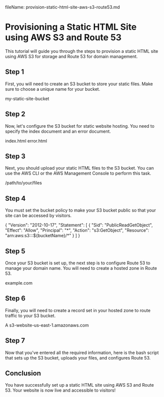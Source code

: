 fileName: provision-static-html-site-aws-s3-route53.md  
# Provisioning a Static HTML Site using AWS S3 and Route 53
This tutorial will guide you through the steps to provision a static HTML site using AWS S3 for storage and Route 53 for domain management.

## Step 1
First, you will need to create an S3 bucket to store your static files. Make sure to choose a unique name for your bucket.

<field label="bucketName" description="Enter a unique name for your S3 bucket">my-static-site-bucket</field>

## Step 2
Now, let's configure the S3 bucket for static website hosting. You need to specify the index document and an error document.

<field label="indexDocument" description="Enter the name of your index document">index.html</field>
<field label="errorDocument" description="Enter the name of your error document">error.html</field>

## Step 3
Next, you should upload your static HTML files to the S3 bucket. You can use the AWS CLI or the AWS Management Console to perform this task.

<field label="localFilePath" description="Path to your local HTML files">/path/to/your/files</field>

## Step 4
You must set the bucket policy to make your S3 bucket public so that your site can be accessed by visitors.

<json label="bucketPolicy" description="Enter your S3 bucket new policy">
{
  "Version": "2012-10-17",
  "Statement": [
    {
      "Sid": "PublicReadGetObject",
      "Effect": "Allow",
      "Principal": "*",
      "Action": "s3:GetObject",
      "Resource": "arn:aws:s3:::${bucketName}/*"
    }
  ]
}
</json>

## Step 5
Once your S3 bucket is set up, the next step is to configure Route 53 to manage your domain name. You will need to create a hosted zone in Route 53.

<field label="domainName" description="Enter your domain name">example.com</field>

## Step 6
Finally, you will need to create a record set in your hosted zone to route traffic to your S3 bucket. 

<field label="recordType" description="Enter the record type (A for address record)">A</field>
<field label="aliasTarget" description="Enter your S3 bucket endpoint">s3-website-us-east-1.amazonaws.com</field>

## Step 7
Now that you've entered all the required information, here is the bash script that sets up the S3 bucket, uploads your files, and configures Route 53.

<script>return `  
aws s3api create-bucket --bucket ${bucketName} --region us-east-1 --create-bucket-configuration LocationConstraint=us-east-1  
aws s3 website s3://${bucketName} --index-document ${indexDocument} --error-document ${errorDocument}  
aws s3 cp ${localFilePath} s3://${bucketName}/ --recursive  
aws s3api put-bucket-policy --bucket ${bucketName} --policy '${JSON.stringify(bucketPolicy)}'  
aws route53 create-hosted-zone --name ${domainName} --caller-reference "my-zone-ref"  
aws route53 change-resource-record-sets --hosted-zone-id <your-hosted-zone-id> --change-batch '  
{  
  "Changes": [{  
      "Action": "CREATE",  
      "ResourceRecordSet": {  
          "Name": "${domainName}",  
          "Type": "${recordType}",  
          "AliasTarget": {  
              "HostedZoneId": "<your-s3-hosted-zone-id>",  
              "DNSName": "${aliasTarget}",  
              "EvaluateTargetHealth": false  
          }  
      }  
  }]  
}'  
`</script>  

## Conclusion
You have successfully set up a static HTML site using AWS S3 and Route 53. Your website is now live and accessible to visitors!
